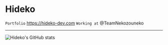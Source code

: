 # Hideko

` Portfolio ` https://hideko-dev.com
` Working at ` @TeamNekozouneko

----

![Hideko's GitHub stats](https://github-readme-stats.vercel.app/api?username=hideko-dev\&show_icons=true\&show=reviews,discussions_started,discussions_answered,prs_merged,prs_merged_percentage)
